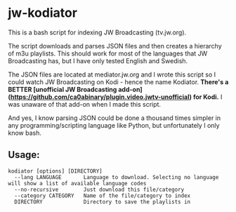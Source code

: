 # jw-kodiator

This is a bash script for indexing JW Broadcasting (tv.jw.org).

The script downloads and parses JSON files and then creates a hierarchy of m3u playlists. This should work for most of the languages that JW Broadcasting has, but I have only tested English and Swedish.

The JSON files are located at mediator.jw.org and I wrote this script so I could watch JW Broadcasting on Kodi - hence the name Kodiator.
**There's a BETTER [unofficial JW Broadcasting add-on] (https://github.com/ca0abinary/plugin.video.jwtv-unofficial) for Kodi.**
I was unaware of that add-on when I made this script.

And yes, I know parsing JSON could be done a thousand times simpler in any programming/scripting language like Python, but unfortunately I only know bash.

## Usage:
    kodiator [options] [DIRECTORY]
      --lang LANGUAGE       Language to download. Selecting no language will show a list of available language codes
      --no-recursive        Just download this file/category
      --category CATEGORY   Name of the file/category to index
      DIRECTORY             Directory to save the playlists in
